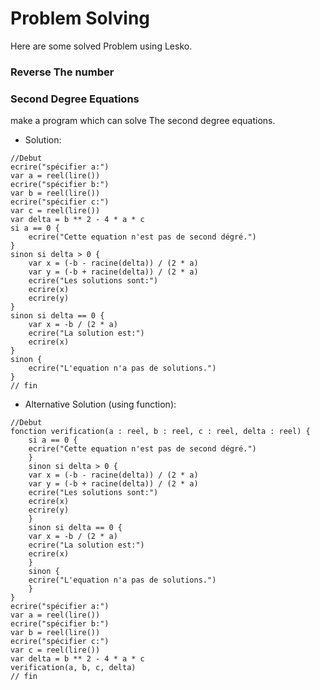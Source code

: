 # Problem Solving

Here are some solved Problem using Lesko.

### Reverse The number



### Second Degree Equations

make a program which can solve The second degree equations.

* Solution:

```
//Debut
ecrire("spécifier a:")
var a = reel(lire())
ecrire("spécifier b:")
var b = reel(lire())
ecrire("spécifier c:")
var c = reel(lire())
var delta = b ** 2 - 4 * a * c
si a == 0 {
    ecrire("Cette equation n'est pas de second dégré.")
}
sinon si delta > 0 {
    var x = (-b - racine(delta)) / (2 * a)
    var y = (-b + racine(delta)) / (2 * a)
    ecrire("Les solutions sont:")
    ecrire(x)
    ecrire(y)
}
sinon si delta == 0 {
    var x = -b / (2 * a)
    ecrire("La solution est:")
    ecrire(x)
}
sinon {
    ecrire("L'equation n'a pas de solutions.")
}
// fin
```
* Alternative Solution (using function):
```
//Debut
fonction verification(a : reel, b : reel, c : reel, delta : reel) {
    si a == 0 {
    ecrire("Cette equation n'est pas de second dégré.")
    }
    sinon si delta > 0 {
    var x = (-b - racine(delta)) / (2 * a)
    var y = (-b + racine(delta)) / (2 * a)
    ecrire("Les solutions sont:")
    ecrire(x)
    ecrire(y)
    }
    sinon si delta == 0 {
    var x = -b / (2 * a)
    ecrire("La solution est:")
    ecrire(x)
    }
    sinon {
    ecrire("L'equation n'a pas de solutions.")
    }
}
ecrire("spécifier a:")
var a = reel(lire())
ecrire("spécifier b:")
var b = reel(lire())
ecrire("spécifier c:")
var c = reel(lire())
var delta = b ** 2 - 4 * a * c
verification(a, b, c, delta)
// fin
```
